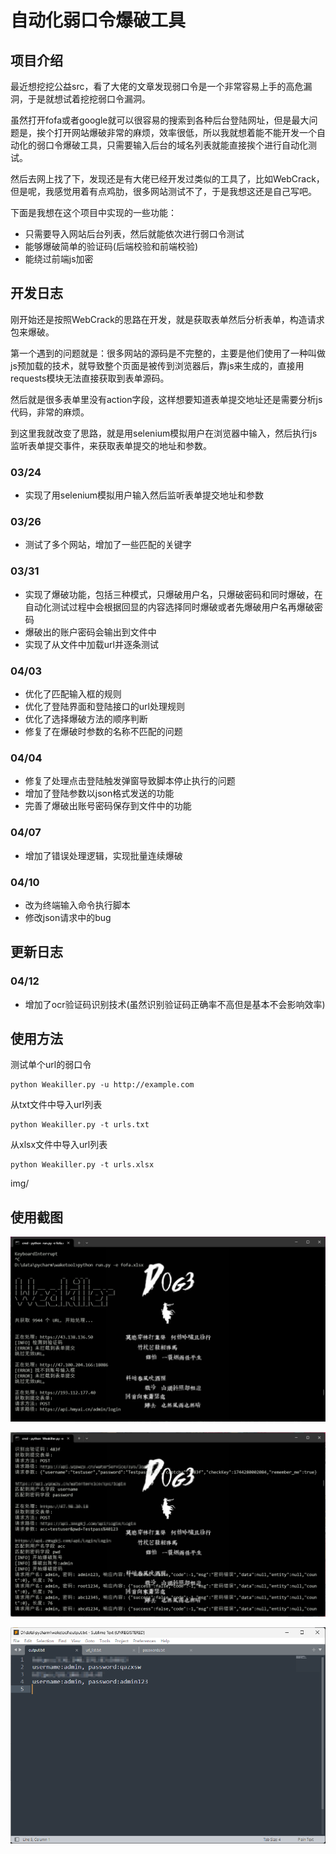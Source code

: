 # 自动化弱口令爆破工具

## 项目介绍

最近想挖挖公益src，看了大佬的文章发现弱口令是一个非常容易上手的高危漏洞，于是就想试着挖挖弱口令漏洞。

虽然打开fofa或者google就可以很容易的搜索到各种后台登陆网址，但是最大问题是，挨个打开网站爆破非常的麻烦，效率很低，所以我就想着能不能开发一个自动化的弱口令爆破工具，只需要输入后台的域名列表就能直接挨个进行自动化测试。

然后去网上找了下，发现还是有大佬已经开发过类似的工具了，比如WebCrack，但是呢，我感觉用着有点鸡肋，很多网站测试不了，于是我想这还是自己写吧。

下面是我想在这个项目中实现的一些功能：

- 只需要导入网站后台列表，然后就能依次进行弱口令测试
- 能够爆破简单的验证码(后端校验和前端校验)
- 能绕过前端js加密

## 开发日志

刚开始还是按照WebCrack的思路在开发，就是获取表单然后分析表单，构造请求包来爆破。

第一个遇到的问题就是：很多网站的源码是不完整的，主要是他们使用了一种叫做js预加载的技术，就导致整个页面是被传到浏览器后，靠js来生成的，直接用requests模块无法直接获取到表单源码。

然后就是很多表单里没有action字段，这样想要知道表单提交地址还是需要分析js代码，非常的麻烦。

到这里我就改变了思路，就是用selenium模拟用户在浏览器中输入，然后执行js监听表单提交事件，来获取表单提交的地址和参数。

### 03/24

- 实现了用selenium模拟用户输入然后监听表单提交地址和参数

### 03/26

- 测试了多个网站，增加了一些匹配的关键字

### 03/31

- 实现了爆破功能，包括三种模式，只爆破用户名，只爆破密码和同时爆破，在自动化测试过程中会根据回显的内容选择同时爆破或者先爆破用户名再爆破密码
- 爆破出的账户密码会输出到文件中
- 实现了从文件中加载url并逐条测试

### 04/03

- 优化了匹配输入框的规则
- 优化了登陆界面和登陆接口的url处理规则
- 优化了选择爆破方法的顺序判断
- 修复了在爆破时参数的名称不匹配的问题

### 04/04

- 修复了处理点击登陆触发弹窗导致脚本停止执行的问题
- 增加了登陆参数以json格式发送的功能
- 完善了爆破出账号密码保存到文件中的功能

### 04/07

- 增加了错误处理逻辑，实现批量连续爆破

### 04/10

- 改为终端输入命令执行脚本
- 修改json请求中的bug

## 更新日志

### 04/12

- 增加了ocr验证码识别技术(虽然识别验证码正确率不高但是基本不会影响效率)

## 使用方法

测试单个url的弱口令

```
python Weakiller.py -u http://example.com
```

从txt文件中导入url列表

```
python Weakiller.py -t urls.txt
```

从xlsx文件中导入url列表

```
python Weakiller.py -t urls.xlsx
```
img/
## 使用截图
![contents](imgs/image-run20250408210651774.png)

![contents](imgs/image-20250410181428091.png)

![contents](imgs/image-rel20250410195130863.png)

